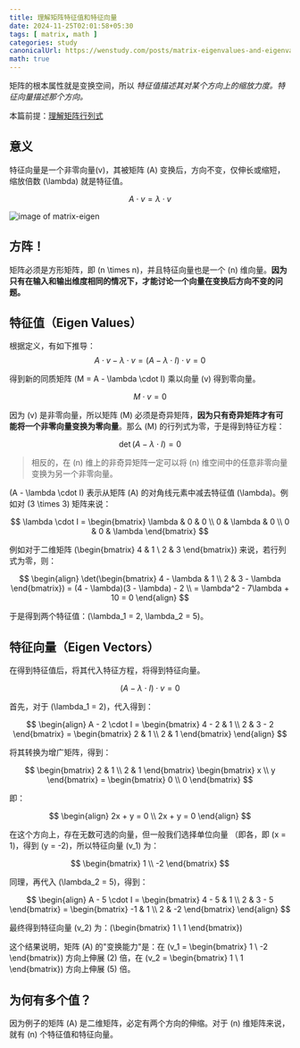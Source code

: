 ```yaml
---
title: 理解矩阵特征值和特征向量
date: 2024-11-25T02:01:58+05:30
tags: [ matrix, math ]
categories: study
canonicalUrl: https://wenstudy.com/posts/matrix-eigenvalues-and-eigenvactors.md/
math: true
---
```


矩阵的根本属性就是变换空间，所以 _特征值描述其对某个方向上的缩放力度。特征向量描述那个方向。_

本篇前提：[理解矩阵行列式](https://wenstudy.com/posts/matrix-determinant/)

## 意义
特征向量是一个非零向量\(v\)，其被矩阵 \(A\) 变换后，方向不变，仅伸长或缩短，缩放倍数 \(\lambda\) 就是特征值。

$$
A \cdot v = \lambda \cdot v
$$

![image of matrix-eigen](/images/matrix-eigenvalues-and-eigenvectors/matrix-eigen.png "matrix-eigen")

## 方阵！
矩阵必须是方形矩阵，即 \(n \times n\)，并且特征向量也是一个 \(n\) 维向量。**因为只有在输入和输出维度相同的情况下，才能讨论一个向量在变换后方向不变的问题。**

## 特征值（Eigen Values）
根据定义，有如下推导：
$$
A \cdot v - \lambda \cdot v = (A - \lambda \cdot I) \cdot v = 0
$$

得到新的同质矩阵 \(M = A - \lambda \cdot I\) 乘以向量 \(v\) 得到零向量。

$$
M \cdot v = 0
$$

因为 \(v\) 是非零向量，所以矩阵 \(M\) 必须是奇异矩阵，**因为只有奇异矩阵才有可能将一个非零向量变换为零向量**。那么 \(M\) 的行列式为零，于是得到特征方程：

$$
\det(A - \lambda \cdot I) = 0
$$

> 相反的，在 \(n\) 维上的非奇异矩阵一定可以将 \(n\) 维空间中的任意非零向量变换为另一个非零向量。

\(A - \lambda \cdot I\) 表示从矩阵 \(A\) 的对角线元素中减去特征值 \(\lambda\)。例如对 \(3 \times 3\) 矩阵来说：

$$
\lambda \cdot I = \begin{bmatrix}
\lambda & 0 & 0 \\
0 & \lambda & 0 \\
0 & 0 & \lambda
\end{bmatrix}
$$

例如对于二维矩阵 \(\begin{bmatrix} 4 & 1 \\ 2 & 3 \end{bmatrix}\) 来说，若行列式为零，则：

$$
\begin{align}
\det(\begin{bmatrix} 4 - \lambda & 1 \\ 2 & 3 - \lambda \end{bmatrix}) = (4 - \lambda)(3 - \lambda) - 2 \\
= \lambda^2 - 7\lambda + 10 = 0
\end{align}
$$

于是得到两个特征值：\(\lambda_1 = 2, \lambda_2 = 5\)。

## 特征向量（Eigen Vectors）
在得到特征值后，将其代入特征方程，将得到特征向量。

$$
(A - \lambda \cdot I) \cdot v = 0
$$

首先，对于 \(\lambda_1 = 2\)，代入得到：

$$
\begin{align}
A - 2 \cdot I = \begin{bmatrix} 4 - 2 & 1 \\ 2 & 3 - 2 \end{bmatrix} = \begin{bmatrix} 2 & 1 \\ 2 & 1 \end{bmatrix}
\end{align}
$$

将其转换为增广矩阵，得到：

$$
\begin{bmatrix} 2 & 1 \\ 2 & 1 \end{bmatrix} \begin{bmatrix} x \\ y \end{bmatrix} = \begin{bmatrix} 0 \\ 0 \end{bmatrix}
$$

即：

$$
\begin{align}
2x + y = 0 \\
2x + y = 0
\end{align}
$$

在这个方向上，存在无数可选的向量，但一般我们选择单位向量 （即各，即 \(x = 1\)，得到 \(y = -2\)，所以特征向量 \(v_1\) 为：

$$
\begin{bmatrix} 1 \\ -2 \end{bmatrix}
$$

同理，再代入 \(\lambda_2 = 5\)，得到：

$$
\begin{align}
A - 5 \cdot I = \begin{bmatrix} 4 - 5 & 1 \\ 2 & 3 - 5 \end{bmatrix} = \begin{bmatrix} -1 & 1 \\ 2 & -2 \end{bmatrix}
\end{align}
$$

最终得到特征向量 \(v_2\) 为：\(\begin{bmatrix} 1 \\ 1 \end{bmatrix}\)

这个结果说明，矩阵 \(A\) 的"变换能力"是：在 \(v_1 = \begin{bmatrix} 1 \\ -2 \end{bmatrix}\) 方向上伸展 \(2\) 倍，在 \(v_2 = \begin{bmatrix} 1 \\ 1 \end{bmatrix}\) 方向上伸展 \(5\) 倍。

## 为何有多个值？

因为例子的矩阵 \(A\) 是二维矩阵，必定有两个方向的伸缩。对于 \(n\) 维矩阵来说，就有 \(n\) 个特征值和特征向量。
